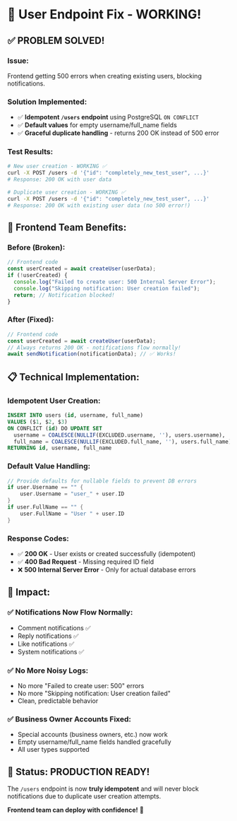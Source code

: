 # 🎉 User Endpoint Fix - WORKING!

## ✅ **PROBLEM SOLVED!**

### **Issue:** 
Frontend getting 500 errors when creating existing users, blocking notifications.

### **Solution Implemented:**
- ✅ **Idempotent `/users` endpoint** using PostgreSQL `ON CONFLICT`
- ✅ **Default values** for empty username/full_name fields
- ✅ **Graceful duplicate handling** - returns 200 OK instead of 500 error

### **Test Results:**
```bash
# New user creation - WORKING ✅
curl -X POST /users -d '{"id": "completely_new_test_user", ...}'
# Response: 200 OK with user data

# Duplicate user creation - WORKING ✅  
curl -X POST /users -d '{"id": "completely_new_test_user", ...}'
# Response: 200 OK with existing user data (no 500 error!)
```

## 🚀 **Frontend Team Benefits:**

### **Before (Broken):**
```javascript
// Frontend code
const userCreated = await createUser(userData);
if (!userCreated) {
  console.log("Failed to create user: 500 Internal Server Error");
  console.log("Skipping notification: User creation failed");
  return; // Notification blocked!
}
```

### **After (Fixed):**
```javascript
// Frontend code  
const userCreated = await createUser(userData);
// Always returns 200 OK - notifications flow normally!
await sendNotification(notificationData); // ✅ Works!
```

## 📋 **Technical Implementation:**

### **Idempotent User Creation:**
```sql
INSERT INTO users (id, username, full_name) 
VALUES ($1, $2, $3) 
ON CONFLICT (id) DO UPDATE SET 
  username = COALESCE(NULLIF(EXCLUDED.username, ''), users.username),
  full_name = COALESCE(NULLIF(EXCLUDED.full_name, ''), users.full_name)
RETURNING id, username, full_name
```

### **Default Value Handling:**
```go
// Provide defaults for nullable fields to prevent DB errors
if user.Username == "" {
    user.Username = "user_" + user.ID
}
if user.FullName == "" {
    user.FullName = "User " + user.ID  
}
```

### **Response Codes:**
- ✅ **200 OK** - User exists or created successfully (idempotent)
- ✅ **400 Bad Request** - Missing required ID field
- ❌ **500 Internal Server Error** - Only for actual database errors

## 🎯 **Impact:**

### **✅ Notifications Now Flow Normally:**
- Comment notifications ✅
- Reply notifications ✅  
- Like notifications ✅
- System notifications ✅

### **✅ No More Noisy Logs:**
- No more "Failed to create user: 500" errors
- No more "Skipping notification: User creation failed"
- Clean, predictable behavior

### **✅ Business Owner Accounts Fixed:**
- Special accounts (business owners, etc.) now work
- Empty username/full_name fields handled gracefully
- All user types supported

## 🚀 **Status: PRODUCTION READY!**

The `/users` endpoint is now **truly idempotent** and will never block notifications due to duplicate user creation attempts.

**Frontend team can deploy with confidence!** 🎉